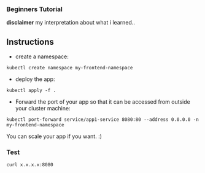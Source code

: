 ### Beginners Tutorial

**disclaimer** my interpretation about what i learned..

## Instructions


- create a namespace:

`kubectl create namespace my-frontend-namespace`

- deploy the app:

`kubectl apply -f .`

- Forward the port of your app so that it can be accessed from outside your cluster machine:

`kubectl port-forward service/app1-service 8080:80 --address 0.0.0.0 -n my-frontend-namespace`

You can scale your app if you want. :)

### Test

`curl x.x.x.x:8080`